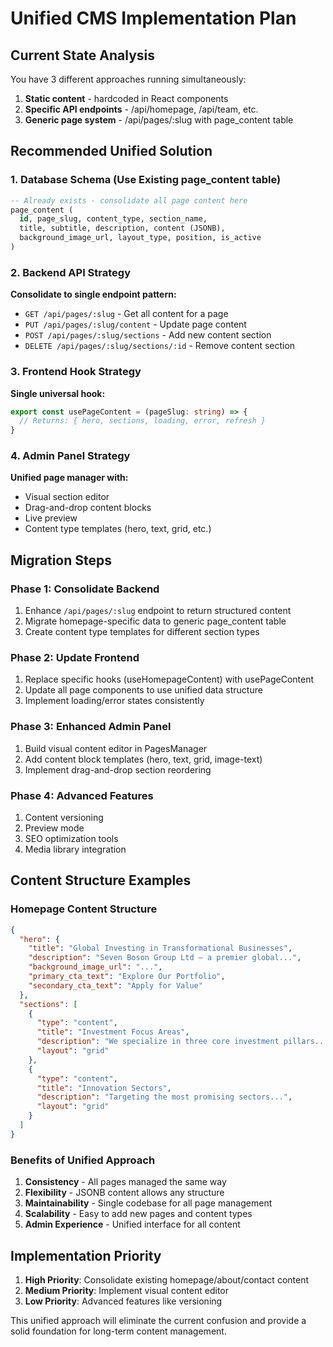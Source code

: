 # Unified CMS Implementation Plan

## Current State Analysis
You have 3 different approaches running simultaneously:
1. **Static content** - hardcoded in React components
2. **Specific API endpoints** - /api/homepage, /api/team, etc.
3. **Generic page system** - /api/pages/:slug with page_content table

## Recommended Unified Solution

### 1. Database Schema (Use Existing page_content table)
```sql
-- Already exists - consolidate all page content here
page_content (
  id, page_slug, content_type, section_name, 
  title, subtitle, description, content (JSONB),
  background_image_url, layout_type, position, is_active
)
```

### 2. Backend API Strategy
**Consolidate to single endpoint pattern:**
- `GET /api/pages/:slug` - Get all content for a page
- `PUT /api/pages/:slug/content` - Update page content
- `POST /api/pages/:slug/sections` - Add new content section
- `DELETE /api/pages/:slug/sections/:id` - Remove content section

### 3. Frontend Hook Strategy
**Single universal hook:**
```typescript
export const usePageContent = (pageSlug: string) => {
  // Returns: { hero, sections, loading, error, refresh }
}
```

### 4. Admin Panel Strategy
**Unified page manager with:**
- Visual section editor
- Drag-and-drop content blocks
- Live preview
- Content type templates (hero, text, grid, etc.)

## Migration Steps

### Phase 1: Consolidate Backend
1. Enhance `/api/pages/:slug` endpoint to return structured content
2. Migrate homepage-specific data to generic page_content table
3. Create content type templates for different section types

### Phase 2: Update Frontend
1. Replace specific hooks (useHomepageContent) with usePageContent
2. Update all page components to use unified data structure
3. Implement loading/error states consistently

### Phase 3: Enhanced Admin Panel
1. Build visual content editor in PagesManager
2. Add content block templates (hero, text, grid, image-text)
3. Implement drag-and-drop section reordering

### Phase 4: Advanced Features
1. Content versioning
2. Preview mode
3. SEO optimization tools
4. Media library integration

## Content Structure Examples

### Homepage Content Structure
```json
{
  "hero": {
    "title": "Global Investing in Transformational Businesses",
    "description": "Seven Boson Group Ltd — a premier global...",
    "background_image_url": "...",
    "primary_cta_text": "Explore Our Portfolio",
    "secondary_cta_text": "Apply for Value"
  },
  "sections": [
    {
      "type": "content",
      "title": "Investment Focus Areas",
      "description": "We specialize in three core investment pillars...",
      "layout": "grid"
    },
    {
      "type": "content", 
      "title": "Innovation Sectors",
      "description": "Targeting the most promising sectors...",
      "layout": "grid"
    }
  ]
}
```

### Benefits of Unified Approach
1. **Consistency** - All pages managed the same way
2. **Flexibility** - JSONB content allows any structure
3. **Maintainability** - Single codebase for all page management
4. **Scalability** - Easy to add new pages and content types
5. **Admin Experience** - Unified interface for all content

## Implementation Priority
1. **High Priority**: Consolidate existing homepage/about/contact content
2. **Medium Priority**: Implement visual content editor
3. **Low Priority**: Advanced features like versioning

This unified approach will eliminate the current confusion and provide a solid foundation for long-term content management.